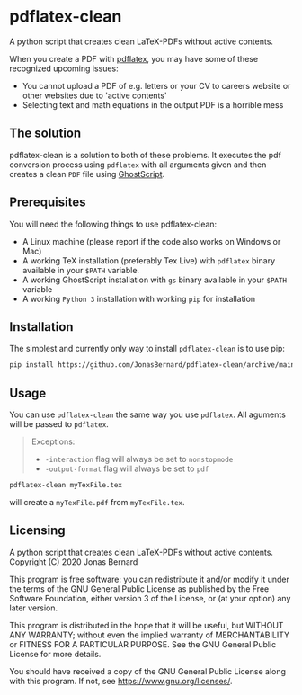 # pdflatex-clean
A python script that creates clean LaTeX-PDFs without active contents.

When you create a PDF with [pdflatex](https://ctan.org/pkg/pdftex), you may have some of these recognized upcoming issues:

- You cannot upload a PDF of e.g. letters or your CV to careers website or other websites due to 'active contents'
- Selecting text and math equations in the output PDF is a horrible mess

## The solution

pdflatex-clean is a solution to both of these problems. It executes the pdf conversion process using `pdflatex` with all arguments given
and then creates a clean `PDF` file using [GhostScript](https://www.ghostscript.com/).

## Prerequisites

You will need the following things to use pdflatex-clean:

- A Linux machine (please report if the code also works on Windows or Mac)
- A working TeX installation (preferably Tex Live) with `pdflatex` binary available in your `$PATH` variable.
- A working GhostScript installation with `gs` binary available in your `$PATH` variable
- A working `Python 3` installation with working `pip` for installation

## Installation

The simplest and currently only way to install `pdflatex-clean` is to use pip:

```sh
pip install https://github.com/JonasBernard/pdflatex-clean/archive/main.zip
```

## Usage

You can use `pdflatex-clean` the same way you use `pdflatex`.
All aguments will be passed to `pdflatex`.
> Exceptions: 
> - `-interaction` flag will always be set to `nonstopmode`
> - `-output-format` flag will always be set to `pdf`

```sh
pdflatex-clean myTexFile.tex
```
will create a `myTexFile.pdf` from `myTexFile.tex`.

## Licensing

A python script that creates clean LaTeX-PDFs without active contents.
Copyright (C) 2020 Jonas Bernard

This program is free software: you can redistribute it and/or modify
it under the terms of the GNU General Public License as published by
the Free Software Foundation, either version 3 of the License, or
(at your option) any later version.

This program is distributed in the hope that it will be useful,
but WITHOUT ANY WARRANTY; without even the implied warranty of
MERCHANTABILITY or FITNESS FOR A PARTICULAR PURPOSE.  See the
GNU General Public License for more details.

You should have received a copy of the GNU General Public License
along with this program.  If not, see <https://www.gnu.org/licenses/>.
